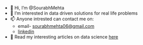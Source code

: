- 👋 Hi, I’m @SourabhMehta
- 👀 I’m interested in data driven solutions for real life problems
- 📫 Anyone intrested can contact me on: 
     + email- sourabhmehta06@gmail.com 
     + [linkedin](https://www.linkedin.com/in/sourabh-mehta17/)
- :pencil: Read my interesting articles on data science [here](https://analyticsindiamag.com/author/sourabh-mehtaanalyticsindiamag-com/)
<!---
SourabhMehta-sm/SourabhMehta-sm is a ✨ special ✨ repository because its `README.md` (this file) appears on your GitHub profile.
You can click the Preview link to take a look at your changes.
--->
